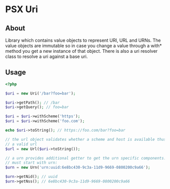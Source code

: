 PSX Uri
===

## About

Library which contains value objects to represent URI, URL and URNs. The value
objects are immutable so in case you change a value through a with* method you
get a new instance of that object. There is also a uri resolver class to resolve
a uri against a base uri.

## Usage

```php
<?php

$uri = new Uri('/bar?foo=bar');

$uri->getPath(); // /bar
$uri->getQuery(); // foo=bar

$uri = $uri->withScheme('https');
$uri = $uri->withScheme('foo.com');

echo $uri->toString(); // https://foo.com/bar?foo=bar

// the url object validates whether a scheme and host is available thus it is
// a valid url
$url = new Url($uri->toString());

// a urn provides additional getter to get the urn specific components. A urn
// must start with urn:
$urn = new Urn('urn:uuid:6e8bc430-9c3a-11d9-9669-0800200c9a66');

$urn->getNid(); // uuid
$urn->getNss(); // 6e8bc430-9c3a-11d9-9669-0800200c9a66
```
